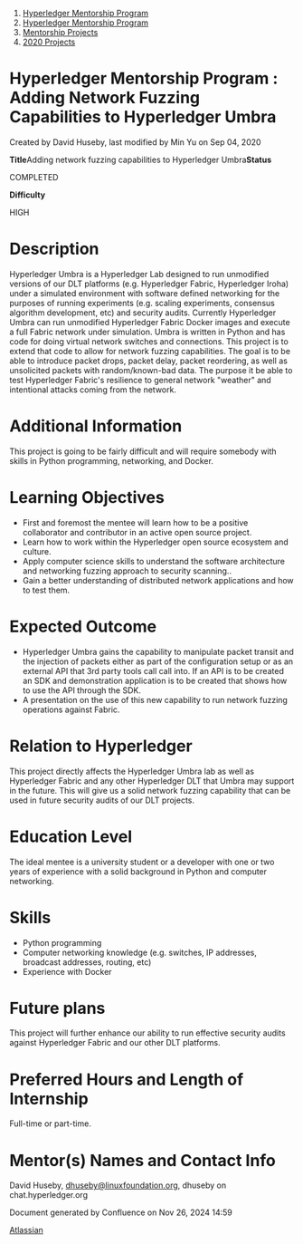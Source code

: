 1. [Hyperledger Mentorship Program](index.html)
2. [Hyperledger Mentorship Program](Hyperledger-Mentorship-Program_21954571.html)
3. [Mentorship Projects](Mentorship-Projects_21954604.html)
4. [2020 Projects](2020-Projects_21963347.html)

# Hyperledger Mentorship Program : Adding Network Fuzzing Capabilities to Hyperledger Umbra

Created by David Huseby, last modified by Min Yu on Sep 04, 2020

**Title**Adding network fuzzing capabilities to Hyperledger Umbra**Status**

COMPLETED

**Difficulty**

HIGH

# Description

Hyperledger Umbra is a Hyperledger Lab designed to run unmodified versions of our DLT platforms (e.g. Hyperledger Fabric, Hyperledger Iroha) under a simulated environment with software defined networking for the purposes of running experiments (e.g. scaling experiments, consensus algorithm development, etc) and security audits. Currently Hyperledger Umbra can run unmodified Hyperledger Fabric Docker images and execute a full Fabric network under simulation. Umbra is written in Python and has code for doing virtual network switches and connections. This project is to extend that code to allow for network fuzzing capabilities. The goal is to be able to introduce packet drops, packet delay, packet reordering, as well as unsolicited packets with random/known-bad data. The purpose it be able to test Hyperledger Fabric's resilience to general network "weather" and intentional attacks coming from the network.

# Additional Information

This project is going to be fairly difficult and will require somebody with skills in Python programming, networking, and Docker.

# Learning Objectives

- First and foremost the mentee will learn how to be a positive collaborator and contributor in an active open source project.
- Learn how to work within the Hyperledger open source ecosystem and culture.
- Apply computer science skills to understand the software architecture and networking fuzzing approach to security scanning..
- Gain a better understanding of distributed network applications and how to test them.

# Expected Outcome

- Hyperledger Umbra gains the capability to manipulate packet transit and the injection of packets either as part of the configuration setup or as an external API that 3rd party tools call call into. If an API is to be created an SDK and demonstration application is to be created that shows how to use the API through the SDK.
- A presentation on the use of this new capability to run network fuzzing operations against Fabric.

# Relation to Hyperledger

This project directly affects the Hyperledger Umbra lab as well as Hyperledger Fabric and any other Hyperledger DLT that Umbra may support in the future. This will give us a solid network fuzzing capability that can be used in future security audits of our DLT projects.

# Education Level

The ideal mentee is a university student or a developer with one or two years of experience with a solid background in Python and computer networking.

# Skills

- Python programming
- Computer networking knowledge (e.g. switches, IP addresses, broadcast addresses, routing, etc)
- Experience with Docker

# Future plans

This project will further enhance our ability to run effective security audits against Hyperledger Fabric and our other DLT platforms.

# Preferred Hours and Length of Internship

Full-time or part-time.

# Mentor(s) Names and Contact Info

David Huseby, dhuseby@linuxfoundation.org, dhuseby on chat.hyperledger.org

Document generated by Confluence on Nov 26, 2024 14:59

[Atlassian](http://www.atlassian.com/)
